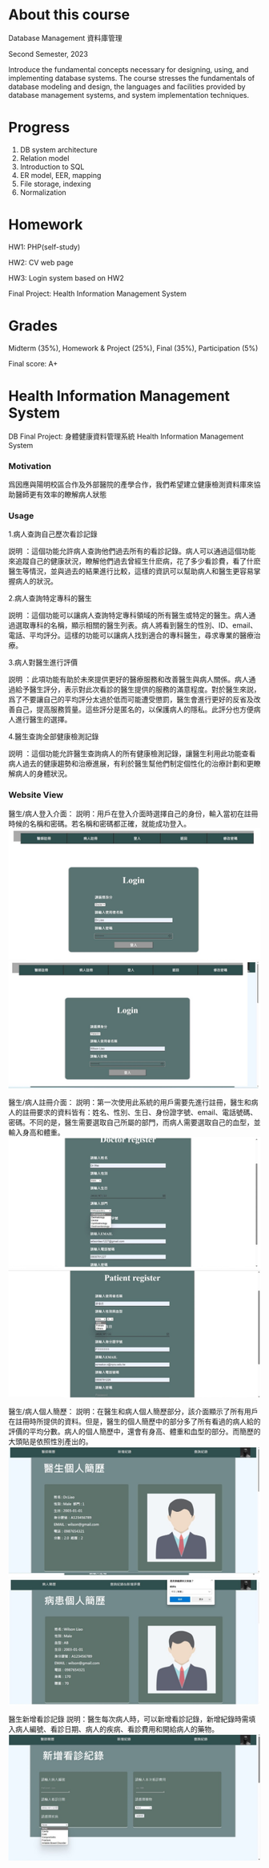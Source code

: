 About this course
===
Database Management 資料庫管理

Second Semester, 2023

Introduce the fundamental concepts necessary for designing, using, and 
implementing database systems. The course stresses the fundamentals of database modeling and 
design, the languages and facilities provided by database management systems, and system 
implementation techniques. 

Progress
===
1. DB system architecture
2. Relation model
3. Introduction to SQL
4. ER model, EER, mapping
5. File storage, indexing
6. Normalization 

Homework
===
HW1: PHP(self-study)

HW2: CV web page

HW3: Login system based on HW2

Final Project: Health Information Management System


Grades
===
Midterm (35%), Homework & Project (25%), Final (35%), Participation (5%)

Final score: A+


Health Information Management System
===
DB Final Project: 身體健康資料管理系統 Health Information Management System

### Motivation
爲因應與陽明校區合作及外部醫院的產學合作，我們希望建立健康檢測資料庫來協助醫師更有效率的瞭解病人狀態

### Usage
1.病人查詢自己歷次看診記錄

説明 ：這個功能允許病人查詢他們過去所有的看診記錄。病人可以通過這個功能來追蹤自己的健康狀況，瞭解他們過去曾經生什麽病，花了多少看診費，看了什麽醫生等情況，並與過去的結果進行比較，這樣的資訊可以幫助病人和醫生更容易掌握病人的狀況。

2.病人查詢特定專科的醫生

説明 ：這個功能可以讓病人查詢特定專科領域的所有醫生或特定的醫生。病人通過選取專科的名稱，顯示相關的醫生列表。病人將看到醫生的性別、ID、email、電話、平均評分。這樣的功能可以讓病人找到適合的專科醫生，尋求專業的醫療治療。

3.病人對醫生進行評價

説明 ：此項功能有助於未來提供更好的醫療服務和改善醫生與病人關係。病人通過給予醫生評分，表示對此次看診的醫生提供的服務的滿意程度。對於醫生來説，爲了不要讓自己的平均評分太過於低而可能遭受懲罰，醫生會進行更好的反省及改善自己，提高服務質量。這些評分是匿名的，以保護病人的隱私。此評分也方便病人進行醫生的選擇。

4.醫生查詢全部健康檢測記錄

説明 ：這個功能允許醫生查詢病人的所有健康檢測記錄，讓醫生利用此功能查看病人過去的健康趨勢和治療進展，有利於醫生幫他們制定個性化的治療計劃和更瞭解病人的身體狀況。

### Website View
醫生/病人登入介面：
説明：用戶在登入介面時選擇自己的身份，輸入當初在註冊時候的名稱和密碼。若名稱和密碼都正確，就能成功登入。
![image](https://github.com/barrenshore/202302-Database/blob/main/Final_Project/final_project_group1/website%20view/1.jpg)
![image](https://github.com/barrenshore/202302-Database/blob/main/Final_Project/final_project_group1/website%20view/6.jpg)

醫生/病人註冊介面：
説明：第一次使用此系統的用戶需要先進行註冊，醫生和病人的註冊要求的資料皆有：姓名、性別、生日、身份證字號、email、電話號碼、密碼。不同的是，醫生需要選取自己所屬的部門，而病人需要選取自己的血型，並輸入身高和體重。
![image](https://github.com/barrenshore/202302-Database/blob/main/Final_Project/final_project_group1/website%20view/2.jpg)
![image](https://github.com/barrenshore/202302-Database/blob/main/Final_Project/final_project_group1/website%20view/7.jpg)

醫生/病人個人簡歷：
説明：在醫生和病人個人簡歷部分，該介面顯示了所有用戶在註冊時所提供的資料。但是，醫生的個人簡歷中的部分多了所有看過的病人給的評價的平均分數。病人的個人簡歷中，還會有身高、體重和血型的部分。而簡歷的大頭貼是依照性別產出的。
![image](https://github.com/barrenshore/202302-Database/blob/main/Final_Project/final_project_group1/website%20view/3.jpg)
![image](https://github.com/barrenshore/202302-Database/blob/main/Final_Project/final_project_group1/website%20view/8.jpg)

醫生新增看診記錄
説明：醫生每次病人時，可以新增看診記錄，新增紀錄時需填入病人編號、看診日期、病人的疾病、看診費用和開給病人的藥物。
![image](https://github.com/barrenshore/202302-Database/blob/main/Final_Project/final_project_group1/website%20view/4.jpg)
